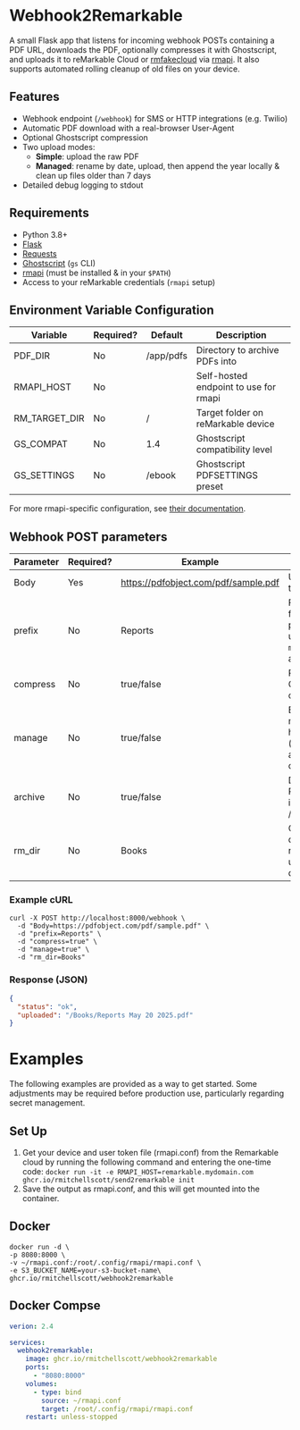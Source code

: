 # Webhook2Remarkable
A small Flask app that listens for incoming webhook POSTs containing a PDF URL, downloads the PDF, optionally compresses it with Ghostscript, and uploads it to reMarkable Cloud or [rmfakecloud](https://github.com/ddvk/rmfakecloud) via [rmapi](https://github.com/ddvk/rmapi). It also supports automated rolling cleanup of old files on your device.

## Features

- Webhook endpoint (`/webhook`) for SMS or HTTP integrations (e.g. Twilio)
- Automatic PDF download with a real-browser User-Agent
- Optional Ghostscript compression
- Two upload modes:
  - **Simple**: upload the raw PDF  
  - **Managed**: rename by date, upload, then append the year locally & clean up files older than 7 days
- Detailed debug logging to stdout

## Requirements

- Python 3.8+
- [Flask](https://palletsprojects.com/p/flask/)
- [Requests](https://docs.python-requests.org/)
- [Ghostscript](https://www.ghostscript.com/) (`gs` CLI)
- [rmapi](https://github.com/ddvk/rmapi) (must be installed & in your `$PATH`)
- Access to your reMarkable credentials (`rmapi` setup)

## Environment Variable Configuration

| Variable                 | Required? | Default | Description |
|--------------------------|-----------|---------|-------------|
| PDF_DIR                  | No        | /app/pdfs| Directory to archive PDFs into |
| RMAPI_HOST               | No        |         | Self-hosted endpoint to use for rmapi |
| RM_TARGET_DIR            | No        | /       | Target folder on reMarkable device |
| GS_COMPAT                | No        | 1.4     | Ghostscript compatibility level |
| GS_SETTINGS              | No        | /ebook  | Ghostscript PDFSETTINGS preset |

For more rmapi-specific configuration, see [their documentation](https://github.com/ddvk/rmapi?tab=readme-ov-file#environment-variables).


## Webhook POST parameters
| Parameter                | Required? | Example | Description |
|--------------------------|-----------|---------|-------------|
| Body                     | Yes       | https://pdfobject.com/pdf/sample.pdf | URL to PDF to download
| prefix                   | No        | Reports     | Folder and file-name prefix, only used if `manage` is also `true` |
| compress                 | No        | true/false | Run Ghostscript compression |
| manage                   | No        | true/false | Enable managed handling (renaming and cleanup) |
| archive                  | No        | true/false | Download to PDF_DIR instead of /tmp |
| rm_dir                   | No        | Books | Override default reMarkable upload directory |

### Example cURL
```shell
curl -X POST http://localhost:8000/webhook \
  -d "Body=https://pdfobject.com/pdf/sample.pdf" \
  -d "prefix=Reports" \
  -d "compress=true" \
  -d "manage=true" \
  -d "rm_dir=Books"
```
### Response (JSON)
```json
{
  "status": "ok",
  "uploaded": "/Books/Reports May 20 2025.pdf"
}
```

# Examples
The following examples are provided as a way to get started. Some adjustments may be required before production use, particularly regarding secret management.

## Set Up 
1. Get your device and user token file (rmapi.conf) from the Remarkable cloud by running the following command and entering the one-time code: `docker run -it -e RMAPI_HOST=remarkable.mydomain.com ghcr.io/rmitchellscott/send2remarkable init`
1. Save the output as rmapi.conf, and this will get mounted into the container.


## Docker
```shell
docker run -d \
-p 8080:8000 \
-v ~/rmapi.conf:/root/.config/rmapi/rmapi.conf \
-e S3_BUCKET_NAME=your-s3-bucket-name\
ghcr.io/rmitchellscott/webhook2remarkable
```

## Docker Compse

```yaml
verion: 2.4

services:
  webhook2remarkable:
    image: ghcr.io/rmitchellscott/webhook2remarkable
    ports:
      - "8080:8000"
    volumes:
      - type: bind
        source: ~/rmapi.conf
        target: /root/.config/rmapi/rmapi.conf
    restart: unless-stopped
```
